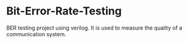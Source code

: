 # Bit-Error-Rate-Testing
BER testing project using verilog. It is used to measure the quality of a communication system. 

